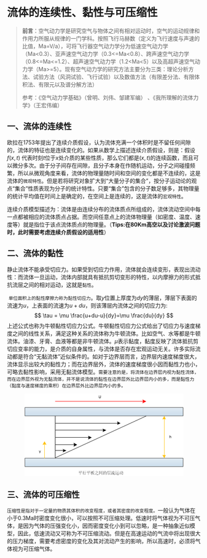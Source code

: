 #  流体的连续性、黏性与可压缩性

>**前言**：空气动力学是研究空气与物体之间有相对运动时，空气的运动规律和作用力所服从规律的一门学科。按照飞行马赫数（定义为飞行速度与声速的比值，Ma=V/a），可将飞行器空气动力学分为低速空气动力学（Ma<0.3）、亚声速空气动力学（0.3<=Ma<0.8）、跨声速空气动力学（0.8<=Ma<=1.2）、超声速空气动力学（1.2<Ma<5）以及高超声速空气动力学（Ma>=5）。现有空气动力学的研究方法主要分为三类：理论分析方法、试验方法（风洞试验、飞行试验）以及数值方法（有限差分法、有限体积法、有限元以及谱分解方法）
>
>参考：《空气动力学基础》（曾明、刘伟、邹建军编） 、《我所理解的流体力学》（王宏伟编） 

## 一、流体的连续性

​		欧拉在1753年提出了连续介质假设，认为流体充满一个体积时是不留任何间隙的，流体的特征也是连续变化的。如果从数学上描述连续介质假设，则是：假设$f(x,t)$ 代表时刻$t$位于$x$处介质的某些性质，那么它们都是$(x,t)$的连续函数，而且可以微分多次。由于分子间存在间隙，且分子本身在作随机运动，分子之间碰撞频繁，所以从微观角度来看，流体的物理量随时间和空间的变化都是不连续的，这是流体的`微观特性`。但是若将研究对象扩大到“大量分子的集合”，按分子运动论的观点“集合”性质表现为分子的统计特性。只要“集合”包含的分子数足够多，其物理量的统计平均值在时间上是确定的，在空间上是连续的，这是流体的`宏观特性`。

​		 连续介质模型描述为：流体是由连续分布的流体质点所组成的，流体流动空间中每一点都被相应的流体质点占据。而空间任意点上的流体物理量（如密度、温度、速度等）就是指位于该点流体质点的物理量。（**Tips:在80Km高空以及讨论激波问题时，此时需要考虑连续介质假设的适用性**）

## 二、流体的黏性

​	静止流体不能承受切应力。如果受到切应力作用，流体就会连续变形，表现出流动性：而流体一旦运动，流体内部就具有抵抗剪切变形的特性，以内摩擦力的形式抵抗流层之间的相对运动，这就是`黏性`。

​	`单位面积上的黏性摩擦力称为黏性切应力`。取$y$位置上厚度为$dy$的薄层，薄层下表面的流速为$u$，上表面的流速为$u+du$，则该薄层内流体之间的切应力为:
$$
\tau = \mu \frac{u+du-u}{dy}=\mu \frac{du}{dy}
$$
上述公式也称为牛顿黏性切应力公式。牛顿黏性切应力公式给出了切应力与速度梯度之间的线性关系，满足这种关系的流体称为牛顿流体。比如空气、水等都是牛顿流体。油漆、牙膏、血液等都是非牛顿流体。$\mu$表示黏度，黏度反映了流体抵抗剪切应变率的能力，是介质的自身属性，与流体是否存在宏观运动无关。许多实际流动都是符合“无黏流体”近似条件的。如对于边界层而言，边界层内速度梯度很大，流体显示出较大的黏性力；而在边界层外，流体的速度梯度很小因而黏性力也小，可略去黏性影响，采用无黏流体模型。`需要注意的是，将流体在边界层内视为黏性流体，而在边界层外视为无黏流体，并不是说流体的黏性在边界层外比边界层内小的多，而是黏性力（黏度与速度梯度的乘积）在边界层外比边界层内小的多。`

<p align="center">
    <img src = "../images/viscosity.png">
</p>





## 三、流体的可压缩性

​	`压缩性是指对于一定量的物质其体积的改变程度，或者其密度的改变程度。`一般认为气体在小于0.3Ma时密度变化很小，可以按照不可压缩处理。低速时将气体视为不可压气体，是因为气体的压强变化小，因而密度变化小到可以忽略，是一种抽象近似模型，因此，低速流动又可称为不可压缩流动。但是在高速运动的气流中将出现很大的压力梯度，需要考虑密度的变化及其对流动产生的影响，所以高速时，必须将气体视为可压缩气体。

